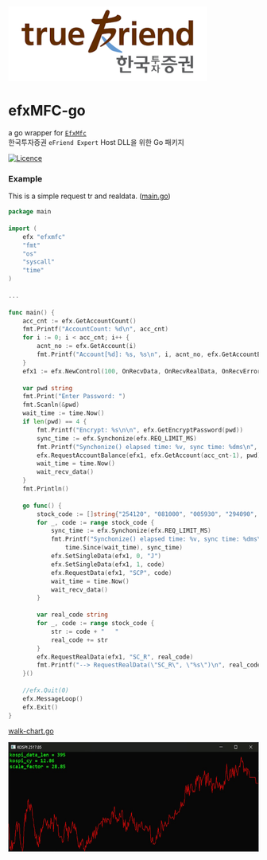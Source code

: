 <img src="true_friend.png">

# efxMFC-go
a go wrapper for [`EfxMfc`](https://github.com/ohkashi/EfxMfc)  
한국투자증권 `eFriend Expert` Host DLL을 위한 Go 패키지

[![Licence](https://img.shields.io/badge/license-MIT-blue.svg?style=flat)](LICENSE)

### Example

This is a simple request tr and realdata. ([main.go](main.go))

```go
package main

import (
    efx "efxmfc"
    "fmt"
    "os"
    "syscall"
    "time"
)

...

func main() {
    acc_cnt := efx.GetAccountCount()
    fmt.Printf("AccountCount: %d\n", acc_cnt)
    for i := 0; i < acc_cnt; i++ {
        acnt_no := efx.GetAccount(i)
        fmt.Printf("Account[%d]: %s, %s\n", i, acnt_no, efx.GetAccountBrcode(acnt_no))
    }
    efx1 := efx.NewControl(100, OnRecvData, OnRecvRealData, OnRecvError)

    var pwd string
    fmt.Print("Enter Password: ")
    fmt.Scanln(&pwd)
    wait_time := time.Now()
    if len(pwd) == 4 {
        fmt.Printf("Encrypt: %s\n\n", efx.GetEncryptPassword(pwd))
        sync_time := efx.Synchonize(efx.REQ_LIMIT_MS)
        fmt.Printf("Synchonize() elapsed time: %v, sync time: %dms\n", time.Since(wait_time), sync_time)
        efx.RequestAccountBalance(efx1, efx.GetAccount(acc_cnt-1), pwd)
        wait_time = time.Now()
        wait_recv_data()
    }
    fmt.Println()

    go func() {
        stock_code := []string{"254120", "081000", "005930", "294090", "149950", "052670", "078940"}
        for _, code := range stock_code {
            sync_time := efx.Synchonize(efx.REQ_LIMIT_MS)
            fmt.Printf("Synchonize() elapsed time: %v, sync time: %dms\n",
                time.Since(wait_time), sync_time)
            efx.SetSingleData(efx1, 0, "J")
            efx.SetSingleData(efx1, 1, code)
            efx.RequestData(efx1, "SCP", code)
            wait_time = time.Now()
            wait_recv_data()
        }

        var real_code string
        for _, code := range stock_code {
            str := code + "   "
            real_code += str
        }
        efx.RequestRealData(efx1, "SC_R", real_code)
        fmt.Printf("--> RequestRealData(\"SC_R\", \"%s\")\n", real_code)
    }()

    //efx.Quit(0)
    efx.MessageLoop()
    efx.Exit()
}
```

[walk-chart.go](walk-chart.go)

![walk-chart](walk-chart.jpg)

